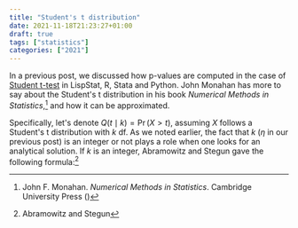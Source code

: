 ```yaml
---
title: "Student's t distribution"
date: 2021-11-18T21:23:27+01:00
draft: true
tags: ["statistics"]
categories: ["2021"]
---
```


In a previous post, we discussed how p-values are computed in the case of [Student t-test](/post/computing-student-t/) in LispStat, R, Stata and Python. John Monahan has more to say about the Student's t distribution in his book _Numerical Methods in Statistics_,[^1] and how it can be approximated.

Specifically, let's denote $Q(t\mid k) = \Pr(X > t)$, assuming $X$ follows a Student's t distribution with $k$ df. As we noted earlier, the fact that $k$ ($\eta$ in our previous post) is an integer or not plays a role when one looks for an analytical solution. If $k$ is an integer, Abramowitz and Stegun gave the following formula:[^2]

[^1]: John F. Monahan. _Numerical Methods in Statistics_. Cambridge University Press ()
[^2]: Abramowitz and Stegun
